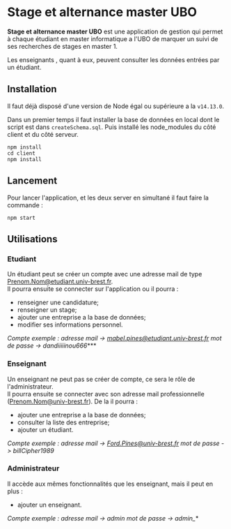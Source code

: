 # Stage et alternance master UBO

**Stage et alternance master UBO** est une application de gestion qui permet à chaque étudiant en master informatique a l'UBO de marquer un suivi de ses recherches de stages en master 1.

Les enseignants , quant à eux, peuvent consulter les données entrées par un étudiant.

## Installation
Il faut déjà disposé d'une version de Node égal ou supérieure a la `v14.13.0`.

Dans un premier temps il faut installer la base de données en local dont le script est dans `createSchema.sql`. Puis installé les node_modules du côté client et du côté serveur.
```
npm install
cd client
npm install
```


## Lancement 
Pour lancer l'application, et les deux server en simultané il faut faire la commande :
```
npm start
```

## Utilisations
### Etudiant
Un étudiant peut se créer un compte avec une adresse mail de type Prenom.Nom@etudiant.univ-brest.fr. \
Il pourra ensuite se connecter sur l'application ou il pourra :

- renseigner une candidature;
- renseigner un stage;
- ajouter une entreprise a la base de données;
- modifier ses informations personnel.

*Compte exemple  : 
adresse mail -> mabel.pines@etudiant.univ-brest.fr
mot de passe -> dandiiiiinou666****
### Enseignant 
Un enseignant ne peut pas se créer de compte, ce sera le rôle de l'administrateur. \
Il pourra ensuite se connecter avec son adresse mail professionnelle (Prenom.Nom@univ-brest.fr). De la il pourra :

- ajouter une entreprise a la base de données;
- consulter la liste des entreprise;
- ajouter un étudiant.

*Compte exemple  : 
adresse mail -> Ford.Pines@univ-brest.fr
mot de passe -> billCipher1989*
### Administrateur
Il accède aux mêmes fonctionnalités que les enseignant, mais il peut en plus :

- ajouter un enseignant.

*Compte exemple  : 
adresse mail -> admin
mot de passe -> admin_**
